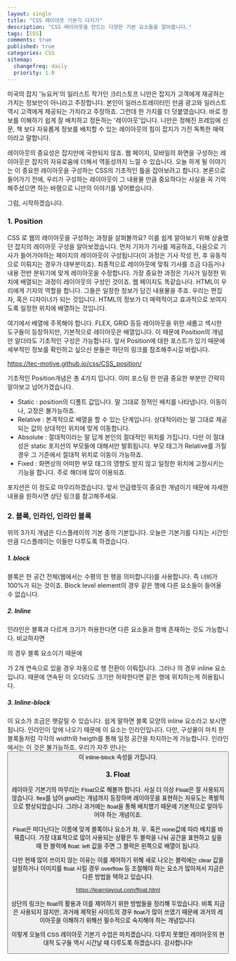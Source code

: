 ```yaml
---
layout: single
title: "CSS 레이아웃 기본기 다지기"
description: "CSS 레이아웃을 만드는 다양한 기본 요소들을 알아봅니다."
tags: [CSS]
comments: true
published: true
categories: CSS
sitemap:
  changefreq: daily
  priority: 1.0
---
```


미국의 잡지 '뉴요커'의 일러스트 작가인 크리스토프 니만은 잡지가 고객에게 재공하는 가치는 정보만이 아니라고 주장합니다. 본인이 일러스트레이터인 만큼 광고와 일러스트 역시 고객에게 제공되는 가치라고 주장하죠. 그런데 한 가지를 더 덧붙였습니다. 바로 정보를 이해하기 쉽게 잘 배치하고 정돈하는 '레이아웃'입니다. 니만은 정해진 프레임에 신문, 책 보다 자유롭게 정보를 배치할 수 있는 레이아웃의 힘이 잡지가 가진 독특한 매력이라고 말합니다.

레이아웃의 중요성은 잡지만에 국한되지 않죠. 웹 페이지, 모바일의 화면을 구성하는 레이아웃은 잡지의 자유로움에 더해서 역동성까지 느낄 수 있습니다. 오늘 하게 될 이야기는 이 중요한 레이아웃을 구성하는 CSS의 기초적인 틀을 잡아보려고 합니다. 본론으로 들어가기 전에, 우리가 구성하는 레이아웃이 그 내용물 만큼 중요하다는 사실을 꼭 기억해주셨으면 하는 바램으로 니만의 이야기를 넣어봤습니다.

그럼, 시작하겠습니다.

### 1. Position

CSS 로 웹의 레이아웃을 구성하는 과정을 살펴볼까요? 이를 쉽게 알아보기 위해 상술했던 잡지의 레이아웃 구성을 알아보겠습니다. 먼저 기자가 기사를 제공하죠, 다음으로 기사가 들어가야하는 페이지의 레이아웃이 구성됩니다(이 과정은 기사 작성 전, 후 유동적으로 이뤄지는 경우가 대부분이죠). 최종적으로 레이아웃에 맞춰 기사를 조금 다듬거나 내용 전반 분위기에 맞게 레이아웃을 수정합니다. 가장 중요한 과정은 기사가 일정한 위치에 배열되는 과정이 레이아웃의 구성인 것이죠. 웹 페이지도 똑같습니다. HTML이 우리에게 기자의 역할을 합니다. 그들은 일정한 정보가 담긴 내용물을 주죠. 우리는 편집자, 혹은 디자이너가 되는 것입니다. HTML의 정보가 더 매력적이고 효과적으로 보여지도록 일정한 위치에 배열하는 것입니다.

여기에서 배열에 주목해야 합니다. FLEX, GRID 등등 레이아웃을 위한 새롭고 섹시한 도구들이 등장하지만, 기본적으로 레이아웃은 배열입니다. 이 때문에 Position의 개념만 알더라도 기초적인 구성은 가능합니다. 앞서 Position에 대한 포스트가 있기 때문에 세부적인 정보를 확인하고 싶으신 분들은 하단의 링크를 참조해주시길 바랍니다.

https://tec-motive.github.io/css/CSS_position/

기초적인 Position개념은 총 4가지 입니다. 이미 포스팅 한 만큼 중요한 부분만 간략히 알아보고 넘어가겠습니다.

- Static : position의 디폴트 값입니다. 말 그대로 정적인 배치를 나타냅니다. 이동이나, 고정은 불가능하죠.
- Relative : 본격적으로 배열을 할 수 있는 단계입니다. 상대적이라는 말 그대로 제공되는 값의 상대적인 위치에 맞게 이동합니다.
- Absolute : 절대적이라는 말 답게 본인의 절대적인 위치를 가집니다. 다만 이 절대성은 static 포지션의 부모들에 대해서만 발휘됩니다. 부모 태그가 Relative를 가질 경우 그 기준에서 절대적 위치로 이동이 가능하죠.
- Fixed : 화면상의 어떠한 부모 태그의 영향도 받지 않고 일정한 위치에 고정시키는 기능을 합니다. 주로 해더에 많이 이용되죠.

포지션은 이 정도로 마무리하겠습니다. 앞서 언급했듯이 중요한 개념이기 때문에 자세한 내용을 원하시면 상단 링크를 참고해주세요.

### 2. 블록, 인라인, 인라인 블록

위의 3가지 개념은 디스플레이의 기본 중의 기본입니다. 오늘은 기본기를 다지는 시간인 만큼 디스플레이는 이들만 다루도록 하겠습니다.

##### 1. block

블록은 한 공간 전체(웹에서는 수평의 한 행을 의미합니다)를 사용합니다. 즉 너비가 100%가 되는 것이죠. Block level element의 경우 같은 행에 다른 요소들이 들어올 수 없습니다.

##### 2. Inline

인라인은 블록과 다르게 크기가 허용한다면 다른 요소들과 함께 존재하는 것도 가능합니다. 비교하자면 <p>의 경우 블록 요소이기 때문에 <p>가 2개 연속으로 있을 경우 자동으로 행 전환이 이뤄집니다. 그러나 <span>의 경우 inline 요소입니다. 때문에 연속된 <span>이 오더라도 크기만 허락한다면 같은 행에 위치하는게 허용됩니다.

##### 3. Inline-block

이 요소가 조금은 햇갈릴 수 있습니다. 쉽게 말하면 블록 모양의 inline 요소라고 보시면 됩니다. 인라인이 앞에 나오기 때문에 이 요소는 인라인입니다. 다만, 구성물이 마치 한 블록들처럼 각각의 width와 heigth를 통해 일정 공간을 차지하는게 가능합니다. 인라인에서는 이 것은 불가능하죠. 우리가 자주 만나는 <button>이 inline-block 속성을 가집니다.

### 3. Float

레이아웃 기본기의 마무리는 Float으로 해볼까 합니다. 사실 더 이상 Float은 잘 사용되지 않습니다. flex를 넘어 grid라는 개념까지 등장하며 레이아웃을 표현하는 자유도는 폭발적으로 향상되었습니다. 그러나 과거에는 float을 통해 배치했기 때문에 기본적으로 알아두어야 하는 개념이죠.

Float은 떠다닌다는 이름에 맞게 블록이나 요소가 좌, 우, 혹은 none값에 따라 배치를 바꿔줍니다. 가장 대표적으로 많이 사용되는 상황은 두 블럭을 나눠 공간을 표현하고 싶을 때 한 블럭에 float: left 값을 주면 그 블럭은 왼쪽으로 배열이 됩니다.

다만 현재 많이 쓰이지 않는 이유는 이를 제어하기 위해 새로 나오는 블럭에는 clear 값을 설정하거나 이미지를 float 시킬 경우 overflow 등 조절해야 하는 요소가 많아져서 지금은 다른 방법을 택하고 있습니다.

https://learnlayout.com/float.html

상단의 링크는 float의 활용과 이를 제어하기 위한 방법들을 정리해 두었습니다. 비록 지금은 사용되지 않지만, 과거에 제작된 사이트의 경우 float가 많이 쓰였기 때문에 과거의 레이아웃을 이해하기 위해선 필수적으로 숙지해야 하는 개념입니다.

이렇게 오늘의 CSS 레이아웃 기본기 수업은 마치겠습니다. 다루지 못했던 레이아웃의 현대적 도구들 역시 시간날 때 다루도록 하겠습니다. 감사합니다!
